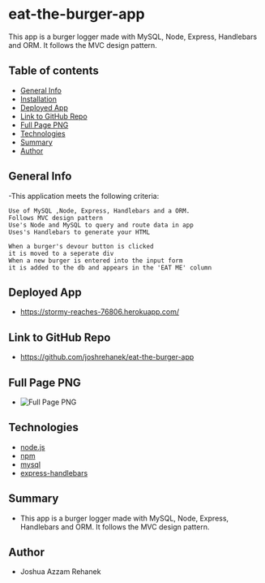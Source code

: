 # eat-the-burger-app
This app is a burger logger made with MySQL, Node, Express, Handlebars and ORM. It follows the MVC design pattern.

## Table of contents
- [General Info](#general-info)
- [Installation](#installation)
- [Deployed App](#deployed)
- [Link to GitHub Repo](#link-to-github-repo)
- [Full Page PNG](#full-page-png)
- [Technologies](#technologies)
- [Summary](#summary)
- [Author](#author)

## General Info
-This application meets the following criteria:

```
Use of MySQL ,Node, Express, Handlebars and a ORM.
Follows MVC design pattern
Use's Node and MySQL to query and route data in app
Uses's Handlebars to generate your HTML

When a burger's devour button is clicked 
it is moved to a seperate div
When a new burger is entered into the input form
it is added to the db and appears in the 'EAT ME' column
```

## Deployed App
- https://stormy-reaches-76806.herokuapp.com/

## Link to GitHub Repo
- https://github.com/joshrehanek/eat-the-burger-app

## Full Page PNG
- ![Full Page PNG](\assets\img\full-page.png)

## Technologies
- [node.js](https://nodejs.org/en//)
- [npm](https://www.npmjs.com/)
- [mysql](https://www.mysql.com/)
- [express-handlebars](https://www.npmjs.com/package/express-handlebars)


## Summary

- This app is a burger logger made with MySQL, Node, Express, Handlebars and ORM. It follows the MVC design pattern.

## Author
- Joshua Azzam Rehanek